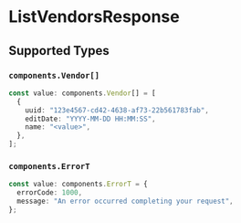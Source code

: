 # ListVendorsResponse


## Supported Types

### `components.Vendor[]`

```typescript
const value: components.Vendor[] = [
  {
    uuid: "123e4567-cd42-4638-af73-22b561783fab",
    editDate: "YYYY-MM-DD HH:MM:SS",
    name: "<value>",
  },
];
```

### `components.ErrorT`

```typescript
const value: components.ErrorT = {
  errorCode: 1000,
  message: "An error occurred completing your request",
};
```

